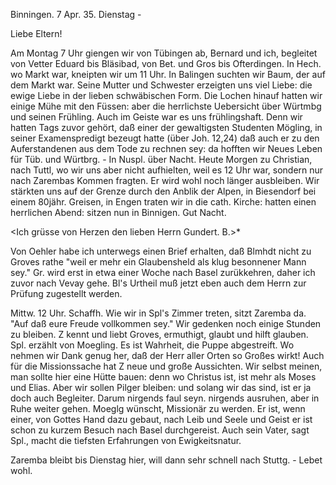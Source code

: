  Binningen. 7 Apr. 35. Dienstag -

Liebe Eltern!

Am Montag 7 Uhr giengen wir von Tübingen ab, Bernard und ich, begleitet von Vetter Eduard bis Bläsibad, von Bet. und Gros bis Ofterdingen. In Hech. wo Markt war, kneipten wir um 11 Uhr. In Balingen suchten wir Baum, der auf dem Markt war. Seine Mutter und Schwester erzeigten uns viel Liebe: die ewige Liebe in der lieben schwäbischen Form. Die Lochen hinauf hatten wir einige Mühe mit den Füssen: aber die herrlichste Uebersicht über Würtmbg und seinen Frühling. Auch im Geiste war es uns frühlingshaft. Denn wir hatten Tags zuvor gehört, daß einer der gewaltigsten Studenten Mögling, in seiner Examenspredigt bezeugt hatte (über Joh. 12,24) daß auch er zu den Auferstandenen aus dem Tode zu rechnen sey: da hofften wir Neues Leben für Tüb. und Würtbrg. - In Nuspl. über Nacht. Heute Morgen zu Christian, nach Tuttl, wo wir uns aber nicht aufhielten, weil es 12 Uhr war, sondern nur nach Zarembas Kommen fragten. Er wird wohl noch länger ausbleiben. Wir stärkten uns auf der Grenze durch den Anblik der Alpen, in Biesendorf bei einem 80jähr. Greisen, in Engen traten wir in die cath. Kirche: hatten einen herrlichen Abend: sitzen nun in Binnigen. Gut Nacht.

<Ich grüsse von Herzen den lieben Herrn Gundert. B.>*

Von Oehler habe ich unterwegs einen Brief erhalten, daß Blmhdt nicht zu Groves rathe "weil er mehr ein Glaubensheld als klug besonnener Mann sey." Gr. wird erst in etwa einer Woche nach Basel zurükkehren, daher ich zuvor nach Vevay gehe. Bl's Urtheil muß jetzt eben auch dem Herrn zur Prüfung zugestellt werden.

Mittw. 12 Uhr. Schaffh. Wie wir in Spl's Zimmer treten, sitzt Zaremba da. "Auf daß eure Freude vollkommen sey." Wir gedenken noch einige Stunden zu bleiben. Z kennt und liebt Groves, ermuthigt, glaubt und hilft glauben. Spl. erzählt von Moegling. Es ist Wahrheit, die Puppe abgestreift. Wo nehmen wir Dank genug her, daß der Herr aller Orten so Großes wirkt! Auch für die Missionssache hat Z neue und große Aussichten. Wir selbst meinen, man sollte hier eine Hütte bauen: denn wo Christus ist, ist mehr als Moses und Elias. Aber wir sollen Pilger bleiben: und solang wir das sind, ist er ja doch auch Begleiter. Darum nirgends faul seyn. nirgends ausruhen, aber in Ruhe weiter gehen. Moeglg wünscht, Missionär zu werden. Er ist, wenn einer, von Gottes Hand dazu gebaut, nach Leib und Seele und Geist er ist schon zu kurzem Besuch nach Basel durchgereist. Auch sein Vater, sagt Spl., macht die tiefsten Erfahrungen von Ewigkeitsnatur.

Zaremba bleibt bis Dienstag hier, will dann sehr schnell nach Stuttg. - Lebet wohl.
